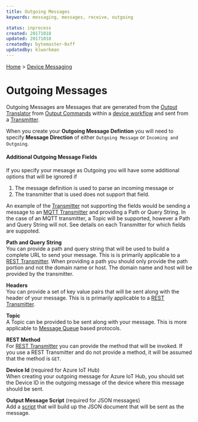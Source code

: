 ```yaml
---
title: Outgoing Messages
keywords: messaging, messages, receive, outgoing

status: inprocess
created: 20171018
updated: 20171018
createdby: bytemaster-0xff
updatedby: klworkman
---
```

[Home](Index.md) > [Device Messaging](../Index.md)

# Outgoing Messages


Outgoing Messages are Messages that are generated from the [Output Translator](../PipelineModules/OutputTranslator.md) 
from [Output Commands](../Workflows/OutputCommands.md) within a [device workflow](../Workflows/Index.md) and sent from 
a [Transmitter](../PipelineModules/Transmitter.md).

When you create your **Outgoing Message Defintion** you will need to specify **Message Direction** of either `Outgoing Message` or `Incoming and Outgoing`.

#### Additional Outgoing Message Fields 

If you specify your mesasge as Outgoing you will have some additional options that will be ignored if 
  1. The message definition is used to parse an incoming message or 
  2. The transmitter that is used does not support that field.

An example of the [Transmitter](../PipelineModules/Transmitter.md) not supporting the fields would be sending a message to an [MQTT Transmitter](../PipelineModules/Transmitters/MQTTClient.md) 
and providing a Path or Query String.  In the case of an MQTT transmitter, a Topic will be supported, however a Path and Query String will not.  See details on each Transmitter
for which fields are suppoted.

**Path and Query String**  
You can provide a path and query string that will be used to build a complete URL to send your message.  This is is primarily applicable to a [REST Transmitter](../PipelineModules/Transmitters/Rest.md).
When providing a path you should only provide the path portion and not the domain name or host.  The domain name and host will be provided by the transmitter.

**Headers**  
You can provide a set of key value pairs that will be sent along with the header of your message.  This is is primarily applicable to a [REST Transmitter](../PipelineModules/Transmitters/Rest.md).

**Topic**  
A Topic can be provided to be sent along with your message.  This is more applicable to [Message Queue](https://en.wikipedia.org/wiki/Message_queue) based protocols.

**REST Method**  
For [REST Transmitter](../PipelineModules/Transmitters/Rest.md) you can provide the method that will be invoked.  If you use a REST Transmitter and do not provide a method, it will be assumed that the method is `GET`.

**Device Id** (required for Azure IoT Hub)  
When creating your outgoing message for Azure IoT Hub, you should set the Device ID in the outgoing message of the device where this message should be sent.

**Output Message Script** (required for JSON messages)  
Add a [script](OutgoingMessageScript.md) that will build up the JSON document that will be sent as the message.